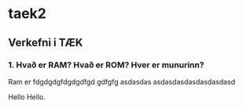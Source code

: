 # taek2
## Verkefni i TÆK
### 1. Hvað er RAM? Hvað er ROM? Hver er munurinn?
Ram er fdgdgdgfdgdgdfgd gdfgfg asdasdas
asdasdasdasdasdasdasd

Hello Hello.
